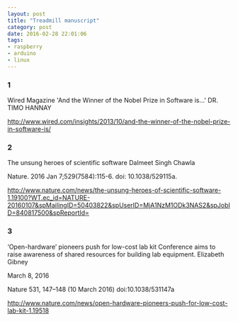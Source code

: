 ```yaml
---
layout: post
title: "Treadmill manuscript"
category: post
date: 2016-02-28 22:01:06
tags:
- raspberry
- arduino
- linux
---
```




### 1
  
Wired Magazine
'And the Winner of the Nobel Prize in Software is…'
DR. TIMO HANNAY

http://www.wired.com/insights/2013/10/and-the-winner-of-the-nobel-prize-in-software-is/

### 2

  The unsung heroes of scientific software
  Dalmeet Singh Chawla
  
  Nature. 2016 Jan 7;529(7584):115-6. doi: 10.1038/529115a.
  
  http://www.nature.com/news/the-unsung-heroes-of-scientific-software-1.19100?WT.ec_id=NATURE-20160107&spMailingID=50403822&spUserID=MjA1NzM1ODk3NAS2&spJobID=840817500&spReportId=

### 3

  ‘Open-hardware’ pioneers push for low-cost lab kit
  Conference aims to raise awareness of shared resources for building lab equipment.
  Elizabeth Gibney
  
  March 8, 2016
  
  Nature 531, 147–148 (10 March 2016) doi:10.1038/531147a
  
  http://www.nature.com/news/open-hardware-pioneers-push-for-low-cost-lab-kit-1.19518